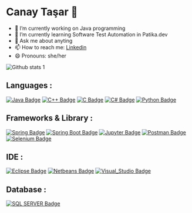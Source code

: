 # Canay Taşar 👋


<!--**canaytsr/canaytsr** is a ✨ _special_ ✨ repository because its `README.md` (this file) appears on your GitHub profile.

<!--Here are some ideas to get you started:-->

- 🔭 I’m currently working on Java programming
- 🌱 I’m currently learning Software Test Automation in Patika.dev
- 💬 Ask me about anyting
- 📫 How to reach me: [Linkedin](www.linkedin.com/in/canay-tasar)
- 😄 Pronouns: she/her

<!--[![Linedin Badge]( https://img.shields.io/badge/LinkedIn-0077B5?style=for-the-badge&logo=linkedin&logoColor=white)](link) -->

![Github stats 1](https://github-readme-stats.vercel.app/api?username=canaytsr&show_icons=true&theme=gradient) 

## Languages :
[![Java Badge](https://img.shields.io/badge/Java-ED8B00?style=for-the-badge&logo=java&logoColor=white)](link)
[![C++ Badge](https://img.shields.io/badge/C%2B%2B-00599C?style=for-the-badge&logo=c%2B%2B&logoColor=white)](link)
[![C Badge](https://img.shields.io/badge/C-00599C?style=for-the-badge&logo=c&logoColor=white)](link)
[![C# Badge](https://img.shields.io/badge/C%23-239120?style=for-the-badge&logo=c-sharp&logoColor=white)](link)
[![Python Badge](https://img.shields.io/badge/Python-FFD43B?style=for-the-badge&logo=python&logoColor=blue)](link)

## Frameworks & Library :
[![Spring Badge](https://img.shields.io/badge/Spring-6DB33F?style=for-the-badge&logo=spring&logoColor=white)](link)
[![Spring Boot Badge](https://img.shields.io/badge/Spring_Boot-F2F4F9?style=for-the-badge&logo=spring-boot)](link)
[![Jupyter Badge](https://img.shields.io/badge/Jupyter-F37626.svg?&style=for-the-badge&logo=Jupyter&logoColor=white)](link)
[![Postman Badge](https://img.shields.io/badge/Postman-FF6C37?style=for-the-badge&logo=Postman&logoColor=white)](link)
[![Selenium Badge](https://img.shields.io/badge/Selenium-43B02A?style=for-the-badge&logo=Selenium&logoColor=white)](link)

## IDE :
[![Eclipse Badge](https://img.shields.io/badge/Eclipse-2C2255?style=for-the-badge&logo=eclipse&logoColor=white)](link)
[![Netbeans Badge](https://img.shields.io/badge/apache%20netbeans-1B6AC6?style=for-the-badge&logo=apache%20netbeans%20IDE&logoColor=white)](link)
[![Visual_Studio Badge](https://img.shields.io/badge/Visual_Studio-5C2D91?style=for-the-badge&logo=visual%20studio&logoColor=white)](link)

## Database :
[![SQL SERVER Badge](https://img.shields.io/badge/Microsoft%20SQL%20Server-CC2927?style=for-the-badge&logo=microsoft%20sql%20server&logoColor=white)](link)
